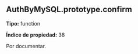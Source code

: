## AuthByMySQL.prototype.confirm

**Tipo:** function

**Índice de propiedad:** 38

Por documentar.




